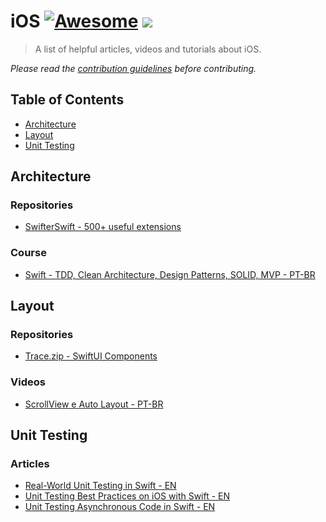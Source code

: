 # iOS [![Awesome](https://cdn.rawgit.com/sindresorhus/awesome/d7305f38d29fed78fa85652e3a63e154dd8e8829/media/badge.svg)](https://github.com/sindresorhus/awesome) ![](https://img.shields.io/badge/igorgcustodio-ios-brightgreen)

> A list of helpful articles, videos and tutorials about iOS.

*Please read the [contribution guidelines](../readme.md/#guidelines) before contributing.*


## Table of Contents

- [Architecture](#architecture)
- [Layout](#layour)
- [Unit Testing](#unit-testing)

## Architecture

### Repositories

- [SwifterSwift - 500+ useful extensions](https://github.com/SwifterSwift/SwifterSwift)

### Course

- [Swift - TDD, Clean Architecture, Design Patterns, SOLID, MVP - PT-BR](https://www.udemy.com/course/swift-tdd-com-mango/)

## Layout

### Repositories

- [Trace.zip - SwiftUI Components](https://www.trace.zip/)

### Videos

- [ScrollView e Auto Layout - PT-BR](https://youtu.be/89YpYx7qPf8?list=PLWpneBiTMe-2F8LoMUk5NExNSOnZGaSwW)

## Unit Testing

### Articles

- [Real-World Unit Testing in Swift - EN](https://www.vadimbulavin.com/real-world-unit-testing-in-swift/)
- [Unit Testing Best Practices on iOS with Swift - EN](https://www.vadimbulavin.com/unit-testing-best-practices-on-ios-with-swift/)
- [Unit Testing Asynchronous Code in Swift - EN](https://www.vadimbulavin.com/unit-testing-async-code-in-swift/)